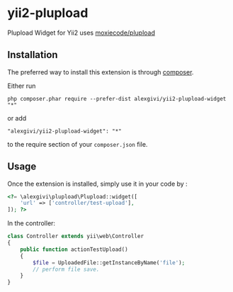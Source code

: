 yii2-plupload
=============
Plupload Widget for Yii2
uses [moxiecode/plupload](https://github.com/moxiecode/plupload)

Installation
------------

The preferred way to install this extension is through [composer](http://getcomposer.org/download/).

Either run

```
php composer.phar require --prefer-dist alexgivi/yii2-plupload-widget "*"
```

or add

```
"alexgivi/yii2-plupload-widget": "*"
```

to the require section of your `composer.json` file.


Usage
-----

Once the extension is installed, simply use it in your code by  :

```php
<?= \alexgivi\plupload\Plupload::widget([
    'url' => ['controller/test-upload'],
]); ?>
```

In the controller:

```php
class Controller extends yii\web\Controller
{
	public function actionTestUpload()
	{
		$file = UploadedFile::getInstanceByName('file');
		// perform file save.
	}
}
```